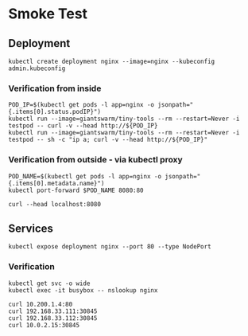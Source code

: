 # Smoke Test
## Deployment

```
kubectl create deployment nginx --image=nginx --kubeconfig admin.kubeconfig
```

### Verification from inside
```
POD_IP=$(kubectl get pods -l app=nginx -o jsonpath="{.items[0].status.podIP}")
kubectl run --image=giantswarm/tiny-tools --rm --restart=Never -i testpod -- curl -v --head http://${POD_IP}
kubectl run --image=giantswarm/tiny-tools --rm --restart=Never -i testpod -- sh -c "ip a; curl -v --head http://${POD_IP}"
```

### Verification from outside - via kubectl proxy

```
POD_NAME=$(kubectl get pods -l app=nginx -o jsonpath="{.items[0].metadata.name}")
kubectl port-forward $POD_NAME 8080:80
```
```
curl --head localhost:8080
```

## Services

```
kubectl expose deployment nginx --port 80 --type NodePort
```
### Verification
```
kubectl get svc -o wide
kubectl exec -it busybox -- nslookup nginx
```
```
curl 10.200.1.4:80
curl 192.168.33.111:30845
curl 192.168.33.112:30845
curl 10.0.2.15:30845
```

